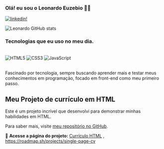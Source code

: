 ### Olá! eu sou o Leonardo Euzebio 👋🏼

[![linkedin!](https://img.shields.io/badge/LinkedIn-0077B5?style=for-the-badge&logo=linkedin&logoColor=white)](https://www.linkedin.com/in/leonardo-euzebio-72b4011a2/)

![Leonardo GitHub stats](https://github-readme-stats.vercel.app/api?username=EpczLeon&show_icons=true&theme=tokyonight)

### Tecnologias que eu uso no meu dia.

<div style="display: inline_block"><br/>
    <img align="center" alt="HTML5" src="https://img.shields.io/badge/HTML5-E34F26?style=for-the-badge&logo=html5&logoColor=white">
    <img align="center" alt="CSS3" src="https://img.shields.io/badge/CSS3-1572B6?style=for-the-badge&logo=css3&logoColor=white">
    <img align="center" alt="JavaScript" src="https://img.shields.io/badge/JavaScript-F7DF1E?style=for-the-badge&logo=javascript&logoColor=black">
</div><br/>

Fascinado por tecnologia, sempre buscando aprender mais e testar meus conhecimentos em programação, focado em front-end como meu primeiro passo.

## Meu Projeto de currículo em HTML

Este é um projeto incrível que desenvolvi para demonstrar minhas habilidades em HTML.

Para saber mais, visite [meu repositório no GitHub](https://github.com/EpczLeon/Meus-projetos/tree/main/Curr%C3%ADculo%20HTML).

🔗 **Acesse a página do projeto:** [Currículo HTML](URL_DA_PAGINA_DO_PROJETO) , https://roadmap.sh/projects/single-page-cv
